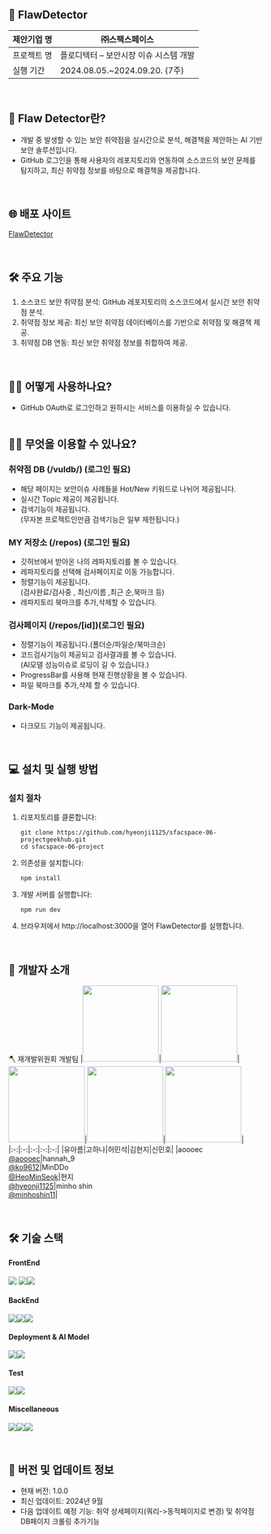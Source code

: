 ## 🔐 FlawDetector

| 제안기업 명 | ㈜스팩스페이스                         |
| ----------- | -------------------------------------- |
| 프로젝트 명 | 플로디텍터 – 보안시장 이슈 시스템 개발 |
| 실행 기간   | 2024.08.05.~2024.09.20. (7주)          |

<br />

## 📖 Flaw Detector란?

- 개발 중 발생할 수 있는 보안 취약점을 실시간으로 분석, 해결책을 제안하는 AI 기반 보안 솔루션입니다.
- GitHub 로그인을 통해 사용자의 레포지토리와 연동하여 소스코드의 보안 문제를 탐지하고, 최신 취약점 정보를 바탕으로 해결책을 제공합니다.

<br />

## 🌐 배포 사이트

[FlawDetector](https://sfacspace-06-project.vercel.app/)

<br />

## 🛠 주요 기능

1. 소스코드 보안 취약점 분석: GitHub 레포지토리의 소스코드에서 실시간 보안 취약점 분석.
2. 취약점 정보 제공: 최신 보안 취약점 데이터베이스를 기반으로 취약점 및 해결책 제공.
3. 취약점 DB 연동: 최신 보안 취약점 정보를 취합하여 제공.

<br />

## 🙋‍♂️ 어떻게 사용하나요?

- GitHub OAuth로 로그인하고 원하시는 서비스를 이용하실 수 있습니다.
  <br/><br/>

## 🙋‍♂️ 무엇을 이용할 수 있나요?

### 취약점 DB (/vuldb/) (로그인 필요)

- 해당 페이지는 보안이슈 사례들을 Hot/New 키워드로 나뉘어 제공됩니다.
- 실시간 Topic 제공이 제공됩니다.
- 검색기능이 제공됩니다.<br/>
  (무자본 프로젝트인만큼 검색기능은 일부 제한됩니다.)
  <br/>

### MY 저장소 (/repos) (로그인 필요)

- 깃허브에서 받아온 나의 레파지토리를 볼 수 있습니다.
- 레파지토리를 선택해 검사페이지로 이동 가능합니다.
- 정렬기능이 제공됩니다.<br/>(검사완료/검사중 , 최신/이름 ,최근 순,북마크 등)
- 레파지토리 북마크를 추가,삭제할 수 있습니다.

### 검사페이지 (/repos/[id])(로그인 필요)

- 정렬기능이 제공됩니다.(폴더순/파일순/북마크순)
- 코드검사기능이 제공되고 검사결과를 볼 수 있습니다.<br/>
  (AI모델 성능이슈로 로딩이 길 수 있습니다.)
- ProgressBar를 사용해 현재 진행상황을 볼 수 있습니다.
- 파일 북마크를 추가,삭제 할 수 있습니다.

### Dark-Mode

- 다크모드 기능이 제공됩니다.

<br />

## 💻 설치 및 실행 방법

### 설치 절차

1. 리포지토리를 클론합니다:
   ```
   git clone https://github.com/hyeonji1125/sfacspace-06-projectgeekhub.git
   cd sfacspace-06-project
   ```
2. 의존성을 설치합니다:
   ```
   npm install
   ```
3. 개발 서버를 실행합니다:
   ```
   npm run dev
   ```
4. 브라우저에서 http://localhost:3000을 열어 FlawDetector를 실행합니다.

<br />

## 📝 개발자 소개

🪓 재개발위원회 개발팀
|<img src="https://avatars.githubusercontent.com/u/112041983?v=4" width="150" height="150"/>|<img src="https://avatars.githubusercontent.com/u/75575781?v=4" width="150" height="150"/>|<img src="https://avatars.githubusercontent.com/u/105583352?v=4" width="150" height="150"/>|<img src="https://avatars.githubusercontent.com/u/123872085?v=4" width="150" height="150"/>|<img src="https://avatars.githubusercontent.com/u/147421540?v=4" width="150" height="150"/>|
|:-:|:-:|:-:|:-:|:-:|
|유아름|고하나|허민석|김현지|신민호|
|aoooec<br/>[@aoooec](https://github.com/aoooec)|hannah_9<br/>[@ko9612](https://github.com/ko9612)|MinDDo<br/>[@HeoMinSeok](https://github.com/HeoMinSeok)|현지<br/>[@hyeonji1125](https://github.com/hyeonji1125)|minho shin<br/>[@minhoshin11](https://github.com/minhoshin11)|

<br />

<!-- ## 📄 저작권 및 사용권 정보

이 프로젝트는 []에 따라 배포됩니다. 자유롭게 사용 및 수정할 수 있지만, 저작권 고지를 유지해야 합니다.

<br />

## 📚 참고 및 출처

- [Next.js Documentation](https://nextjs.org/docs)
- [TailwindCSS Documentation](https://tailwindcss.com/docs/installation)
- [GitHub REST API Documentation](https://docs.github.com/ko/rest)

<br /> -->

## 🛠 기술 스택

#### FrontEnd

  <img src="https://img.shields.io/badge/nextjs-000000?style=for-the-badge&logo=next.js&logoColor=white"> <img src="https://img.shields.io/badge/typescript-3178C6?style=for-the-badge&logo=typescript&logoColor=white"><img src="https://img.shields.io/badge/tailwind-06B6D4?style=for-the-badge&logo=tailwindcss&logoColor=white">

#### BackEnd

<img src="https://img.shields.io/badge/Firebase-DD2C00?style=for-the-badge&logo=firebase&logoColor=white"><img src="https://img.shields.io/badge/FirebaseStore-DD2C00?style=for-the-badge&logo=firebase&logoColor=white"><img src="https://img.shields.io/badge/FirebaseAdmin-DD2C00?style=for-the-badge&logo=firebase&logoColor=white">

#### Deployment & AI Model

<img src="https://img.shields.io/badge/Vercel-000000?style=for-the-badge&logo=vercel&logoColor=white"><img src="https://img.shields.io/badge/llama3-0866FF?style=for-the-badge&logo=facebook&logoColor=white">

#### Test

<img src="https://img.shields.io/badge/jest-C21325?style=for-the-badge&logo=jest&logoColor=white"><img src="https://img.shields.io/badge/stroyBook-FF4785?style=for-the-badge&logo=storybook&logoColor=white">

#### Miscellaneous

<img src="https://img.shields.io/badge/swr-000000?style=for-the-badge&logo=swr&logoColor=white"><img src="https://img.shields.io/badge/dateFns-770C56?style=for-the-badge&logo=datefns&logoColor=white"><img src="https://img.shields.io/badge/GoogleTranslate-4285F4?style=for-the-badge&logo=Google Translate&logoColor=white">

<br />

## 🔄 버전 및 업데이트 정보

- 현재 버전: 1.0.0
- 최신 업데이트: 2024년 9월
- 다음 업데이트 예정 기능: 취약 상세페이지(쿼리->동적페이지로 변경) 및 취약점 DB페이지 크롤링 추가기능

<!-- ## Image -->

